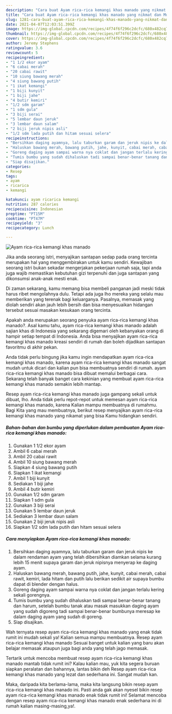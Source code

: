 ```yaml
---
description: "Cara buat Ayam rica-rica kemangi khas manado yang nikmat dan Mudah Dibuat"
title: "Cara buat Ayam rica-rica kemangi khas manado yang nikmat dan Mudah Dibuat"
slug: 1281-cara-buat-ayam-rica-rica-kemangi-khas-manado-yang-nikmat-dan-mudah-dibuat
date: 2021-04-07T12:03:51.399Z
image: https://img-global.cpcdn.com/recipes/4f74f6f296c2dcfc/680x482cq70/ayam-rica-rica-kemangi-khas-manado-foto-resep-utama.jpg
thumbnail: https://img-global.cpcdn.com/recipes/4f74f6f296c2dcfc/680x482cq70/ayam-rica-rica-kemangi-khas-manado-foto-resep-utama.jpg
cover: https://img-global.cpcdn.com/recipes/4f74f6f296c2dcfc/680x482cq70/ayam-rica-rica-kemangi-khas-manado-foto-resep-utama.jpg
author: Jeremy Stephens
ratingvalue: 3.6
reviewcount: 5
recipeingredient:
- "1 1/2 ekor ayam"
- "6 cabai merah"
- "20 cabai rawit"
- "10 siung bawang merah"
- "4 siung bawang putih"
- "1 ikat kemangi"
- "1 biji kunyit"
- "1 biji jahe"
- "4 butir kemiri"
- "1/2 sdm garam"
- "1 sdm gula"
- "3 biji serai"
- "5 lembar daun jeruk"
- "3 lembar daun salam"
- "2 biji jeruk nipis asli"
- "1/2 sdm lada putih dan hitam sesuai selera"
recipeinstructions:
- "Bersihkan daging ayamnya, lalu taburkan garam dan jeruk nipis ke dalam rendaman ayam yang telah dibersihkan diamkan selama kurang lebih 15 menit supaya garam dan jeruk nipisnya menyerap ke daging ayam."
- "Haluskan bawang merah, bawang putih, jahe, kunyit, cabai merah, cabai rawit, kemiri, lada hitam dan putih lalu berikan sedikit air supaya bumbu dapat di blender dengan halus."
- "Goreng daging ayam sampai warna nya coklat dan jangan terlalu kering sekali gorengnya."
- "Tumis bumbu yang sudah dihaluskan tadi sampai benar-benar tanang dan harum, setelah bumbu tanak atau masak masukkan daging ayam yang sudah digoreng tadi sampai benar-benar bumbunya meresap ke dalam daging ayam yang sudah di goreng."
- "Siap disajikan."
categories:
- Resep
tags:
- ayam
- ricarica
- kemangi

katakunci: ayam ricarica kemangi 
nutrition: 287 calories
recipecuisine: Indonesian
preptime: "PT15M"
cooktime: "PT47M"
recipeyield: "3"
recipecategory: Lunch

---
```



![Ayam rica-rica kemangi khas manado](https://img-global.cpcdn.com/recipes/4f74f6f296c2dcfc/680x482cq70/ayam-rica-rica-kemangi-khas-manado-foto-resep-utama.jpg)

Jika anda seorang istri, menyajikan santapan sedap pada orang tercinta merupakan hal yang menggembirakan untuk kamu sendiri. Kewajiban seorang istri bukan sekadar mengerjakan pekerjaan rumah saja, tapi anda juga wajib memastikan kebutuhan gizi terpenuhi dan juga santapan yang dikonsumsi anak-anak mesti enak.

Di zaman  sekarang, kamu memang bisa membeli panganan jadi meski tidak harus ribet mengolahnya dulu. Tetapi ada juga lho mereka yang selalu mau memberikan yang terenak bagi keluarganya. Pasalnya, memasak yang diolah sendiri akan jauh lebih bersih dan bisa menyesuaikan hidangan tersebut sesuai masakan kesukaan orang tercinta. 



Apakah anda merupakan seorang penyuka ayam rica-rica kemangi khas manado?. Asal kamu tahu, ayam rica-rica kemangi khas manado adalah sajian khas di Indonesia yang sekarang digemari oleh kebanyakan orang di hampir setiap tempat di Indonesia. Anda bisa menyajikan ayam rica-rica kemangi khas manado kreasi sendiri di rumah dan boleh dijadikan santapan favoritmu di akhir pekan.

Anda tidak perlu bingung jika kamu ingin mendapatkan ayam rica-rica kemangi khas manado, karena ayam rica-rica kemangi khas manado sangat mudah untuk dicari dan kalian pun bisa membuatnya sendiri di rumah. ayam rica-rica kemangi khas manado bisa dibuat memalui berbagai cara. Sekarang telah banyak banget cara kekinian yang membuat ayam rica-rica kemangi khas manado semakin lebih mantap.

Resep ayam rica-rica kemangi khas manado juga gampang sekali untuk dibuat, lho. Anda tidak perlu repot-repot untuk memesan ayam rica-rica kemangi khas manado, karena Kalian mampu membuatnya di rumahmu. Bagi Kita yang mau membuatnya, berikut resep menyajikan ayam rica-rica kemangi khas manado yang nikamat yang bisa Kamu hidangkan sendiri.

<!--inarticleads1-->

##### Bahan-bahan dan bumbu yang diperlukan dalam pembuatan Ayam rica-rica kemangi khas manado:

1. Gunakan 1 1/2 ekor ayam
1. Ambil 6 cabai merah
1. Ambil 20 cabai rawit
1. Ambil 10 siung bawang merah
1. Siapkan 4 siung bawang putih
1. Siapkan 1 ikat kemangi
1. Ambil 1 biji kunyit
1. Sediakan 1 biji jahe
1. Ambil 4 butir kemiri
1. Gunakan 1/2 sdm garam
1. Siapkan 1 sdm gula
1. Gunakan 3 biji serai
1. Gunakan 5 lembar daun jeruk
1. Sediakan 3 lembar daun salam
1. Gunakan 2 biji jeruk nipis asli
1. Siapkan 1/2 sdm lada putih dan hitam sesuai selera




<!--inarticleads2-->

##### Cara menyiapkan Ayam rica-rica kemangi khas manado:

1. Bersihkan daging ayamnya, lalu taburkan garam dan jeruk nipis ke dalam rendaman ayam yang telah dibersihkan diamkan selama kurang lebih 15 menit supaya garam dan jeruk nipisnya menyerap ke daging ayam.
1. Haluskan bawang merah, bawang putih, jahe, kunyit, cabai merah, cabai rawit, kemiri, lada hitam dan putih lalu berikan sedikit air supaya bumbu dapat di blender dengan halus.
1. Goreng daging ayam sampai warna nya coklat dan jangan terlalu kering sekali gorengnya.
1. Tumis bumbu yang sudah dihaluskan tadi sampai benar-benar tanang dan harum, setelah bumbu tanak atau masak masukkan daging ayam yang sudah digoreng tadi sampai benar-benar bumbunya meresap ke dalam daging ayam yang sudah di goreng.
1. Siap disajikan.




Wah ternyata resep ayam rica-rica kemangi khas manado yang enak tidak rumit ini mudah sekali ya! Kalian semua mampu membuatnya. Resep ayam rica-rica kemangi khas manado Sesuai banget untuk kalian yang baru akan belajar memasak ataupun juga bagi anda yang telah jago memasak.

Tertarik untuk mencoba membuat resep ayam rica-rica kemangi khas manado mantab tidak rumit ini? Kalau kalian mau, yuk kita segera buruan siapkan peralatan dan bahannya, lantas bikin deh Resep ayam rica-rica kemangi khas manado yang lezat dan sederhana ini. Sangat mudah kan. 

Maka, daripada kita berlama-lama, maka kita langsung bikin resep ayam rica-rica kemangi khas manado ini. Pasti anda gak akan nyesel bikin resep ayam rica-rica kemangi khas manado enak tidak rumit ini! Selamat mencoba dengan resep ayam rica-rica kemangi khas manado enak sederhana ini di rumah kalian masing-masing,ya!.


